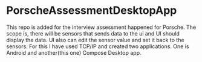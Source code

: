 # PorscheAssessmentDesktopApp
This repo is added for the interview assessment happened for Porsche. The scope is, there will be sensors that sends data to the ui and UI should display the data. UI also can edit the sensor value and set it back to the sensors. For this I have used TCP/IP and created two applications. One is Android and another(this one) Compose Desktop app. 
